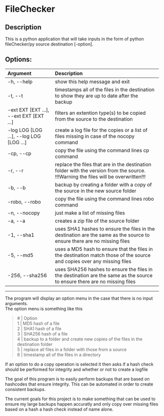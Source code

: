 # FileChecker
## Description
This is a python application that will take inputs in the form of python fileChecker/py source destination [-option].
## Options: 
|           Argument     |          Description |
| :------------------- | :-------------------- |
| -h, --help            | show this help message and exit |
| -t, --t               | timestamps all of the files in the destination to show they are up to date after the backup |
| -ext EXT [EXT ...], --ext EXT [EXT ...] | filters an extention type(s) to be copied from the source to the destination |
| -log LOG [LOG ...], --log LOG [LOG ...] | create a log file for the copies or a list of files missing in case of the nocopy command |
| -cp, --cp             | copy the file using the command lines cp command |
| -r, --r               | replace the files that are in the destination folder with the version from the source. !!!Warning the files will be overwritten!!! |
| -b, --b               | backup by creating a folder with a copy of the source in the new source folder |
| -robo, --robo         | copy the file using the command lines robo command |
| -n, --nocopy          | just make a list of missing files |
| -a, --a               | creates a zip file of the source folder |
| -1, --sha1            | uses SHA1 hashes to ensure the files in the destination are the same as the source to ensure there are no missing files |
| -5, --md5             | uses a MD5 hash to ensure that the files in the destination match those of the source and copies over any missing files |
| -256, --sha256        | uses SHA256 hashes to ensure the files in the destination are the same as the source to ensure there are no missing files |
---
The program will display an option menu in the case that there is no input arguments. 
<br>The option menu is something like this
>\# | Option
<br>1 | MD5 hash of a file
<br>2 | SHA1 hash of a file
<br>3 | SHA256 hash of a file
<br>4 | backup to a folder and create new copies of the files in the destination folder
<br>5 | replace all files in a folder with those from a source
<br>6 | timestamp all of the files in a directory

If an option to do a copy operation is selected it then asks if a hash check should be performed for integrity and whether or not to create a logfile

The goal of this program is to easily perform backups that are based on hashcodes that ensure integrity. This can be automated in order to create consistent backups.

The current goals for this project is to make something that can be used to ensure my large backups happen accuratly and only copy over missing files based on a hash a hash check instead of name alone.
